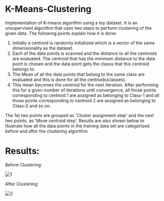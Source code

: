 # K-Means-Clustering
Implementation of K-means algorithm using a toy dataset. It is an unsupervised algorithm that uses two steps to perform clustering of the given data. The following points explain how it is done:
1. Initially a centroid is randomly initialized which is a vector of the same dimensionality as the dataset.
2. Each of the data points is scanned and the distance to all the centroids are evaluated. The centroid that has the minimum distance to the data point is chosen and the data point gets the classs that this centroid belongs to.
3. The Mean of all the data points that belong to the same class are evaluated and this is done for all the centroids(classes).
4. This mean becomes the centroid for the next iteration. After performing this for a given number of iterations until convergence, all those points corresponding to centroid 1 are assigned as belonging to Class-1 and all those points corresponding to centroid 2 are assigned as belonging to Class-2 and so on.

The 1st two points are grouped as 'Cluster assignment step' and the next two points, as 'Move centroid step'. Results are also shown below to illustrate how all the data points in the training data set are categorized before and after the clustering algorithm.

Results:
===========
Before Clustering:

![1](https://user-images.githubusercontent.com/30439795/41323545-994c9c88-6e74-11e8-986e-c2f8c615daf0.png)

After Clustering:

![2]()
